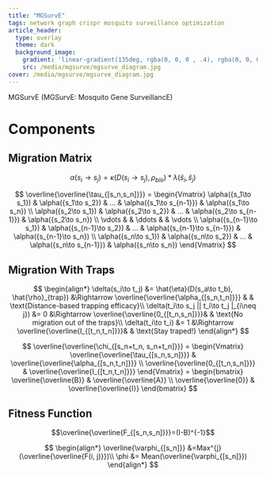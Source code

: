 ```yaml
---
title: "MGSurvE"
tags: network graph crispr mosquito surveillance optimization
article_header:
  type: overlay
  theme: dark
  background_image:
    gradient: 'linear-gradient(135deg, rgba(0, 0, 0 , .4), rgba(0, 0, 0, .4))'
    src: /media/mgsurve/mgsurve_diagram.jpg
cover: /media/mgsurve/mgsurve_diagram.jpg
---
```


MGSurvE (MGSurvE: Mosquito Gene SurveillancE)

<!--more-->


# Components

## Migration Matrix

$$
  \alpha(s_i\to s_j)= \kappa(D(s_i\to s_j), \rho_{bio}) * \lambda(\hat{s}_i, \hat{s}_j)
$$	

$$
  \overline{\overline{\tau_{[s_n,s_n]}}} = 
    \begin{Vmatrix}
      \alpha({s_1\to s_1}) & \alpha({s_1\to s_2}) & ... & \alpha({s_1\to s_{n-1}}) & \alpha({s_1\to s_n}) \\
      \alpha({s_2\to s_1}) & \alpha({s_2\to s_2}) & ... & \alpha({s_2\to s_{n-1}}) & \alpha({s_2\to s_n}) \\
      \vdots  &  & \ddots  &  & \vdots  \\
      \alpha({s_{n-1}\to s_1}) & \alpha({s_{n-1}\to s_2}) & ... & \alpha({s_{n-1}\to s_{n-1}}) & \alpha({s_{n-1}\to s_n}) \\
      \alpha({s_n\to s_1}) & \alpha({s_n\to s_2}) & ... & \alpha({s_n\to s_{n-1}}) & \alpha({s_n\to s_n})
    \end{Vmatrix}
$$	

## Migration With Traps

$$
  \begin{align*} 
    \delta(s_i\to t_j) &= \hat{\eta}(D(s_a\to t_b), \hat{\rho}_{trap}) &\Rightarrow \overline{\overline{\alpha_{[s_n,t_n]}}} & & \text{Distance-based trapping efficacy}\\
    \delta(t_i\to s_j || t_i\to t_j |_{i\neq j}) &= 0 &\Rightarrow \overline{\overline{0_{[t_n,s_n]}}}& & \text{No migration out of the traps}\\
    \delta(t_i\to t_i) &= 1  &\Rightarrow  \overline{\overline{I_{[t_n,t_n]}}}& & \text{Stay traped!}
  \end{align*}
$$


$$
    \overline{\overline{\chi_{[s_n+t_n, s_n+t_n]}}} =
      \begin{Vmatrix}
        \overline{\overline{\tau_{[s_n,s_n]}}}  &  \overline{\overline{\alpha_{[s_n,t_n]}}}  \\
        \overline{\overline{0_{[t_n,s_n]}}}     &  \overline{\overline{I_{[t_n,t_n]}}}
                    \end{Vmatrix} =
        \begin{bmatrix}
          \overline{\overline{B}}  &  \overline{\overline{A}} \\
          \overline{\overline{0}}  &  \overline{\overline{I}}
        \end{bmatrix}
$$


##  Fitness Function



$$\overline{\overline{F_{[s_n,s_n]}}}=(I-B)^{-1}$$


$$
  \begin{align*} 
                    \overline{\varphi_{[s_n]}} &=Max^{j}(\overline{\overline{F(i, j)}})\\
                    \phi &= Mean(\overline{\varphi_{[s_n]}})
  \end{align*} 
$$